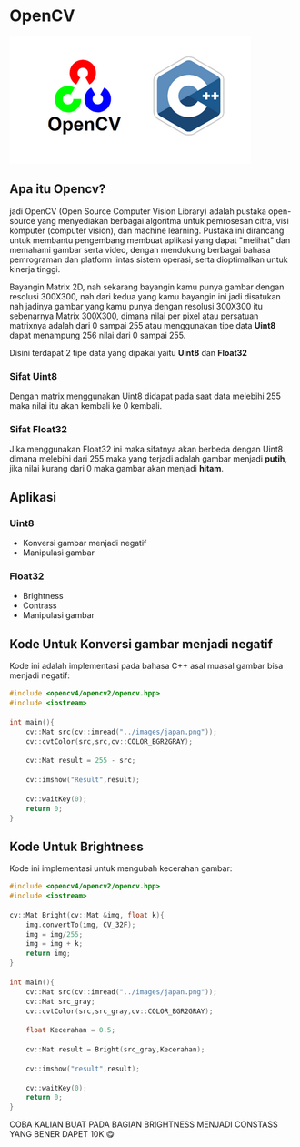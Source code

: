 # OpenCV

![OpenCV](../images/opencvcpp.png)

## Apa itu Opencv?

jadi OpenCV (Open Source Computer Vision Library) adalah pustaka open-source yang menyediakan berbagai algoritma untuk pemrosesan citra, visi komputer (computer vision), dan machine learning. Pustaka ini dirancang untuk membantu pengembang membuat aplikasi yang dapat "melihat" dan memahami gambar serta video, dengan mendukung berbagai bahasa pemrograman dan platform lintas sistem operasi, serta dioptimalkan untuk kinerja tinggi. 

Bayangin Matrix 2D, nah sekarang bayangin kamu punya gambar dengan resolusi 300X300, nah dari kedua yang kamu bayangin ini jadi disatukan nah jadinya gambar yang kamu punya dengan resolusi 300X300 itu sebenarnya Matrix 300X300, dimana nilai per pixel atau persatuan matrixnya adalah dari 0 sampai 255 atau menggunakan tipe data **Uint8** dapat menampung 256 nilai dari 0 sampai 255.

Disini terdapat 2 tipe data yang dipakai yaitu **Uint8** dan **Float32**
### Sifat Uint8
Dengan matrix menggunakan Uint8 didapat pada saat data melebihi 255 maka nilai itu akan kembali ke 0 kembali.

### Sifat Float32
Jika menggunakan Float32 ini maka sifatnya akan berbeda dengan Uint8 dimana melebihi dari 255 maka yang terjadi adalah gambar menjadi **putih**, jika nilai kurang dari 0 maka gambar akan menjadi **hitam**.

## Aplikasi
### Uint8
- Konversi gambar menjadi negatif
- Manipulasi gambar
### Float32
- Brightness
- Contrass
- Manipulasi gambar

## Kode Untuk Konversi gambar menjadi negatif
Kode ini adalah implementasi pada bahasa C++ asal muasal gambar bisa menjadi negatif:
```C++
#include <opencv4/opencv2/opencv.hpp>
#include <iostream>

int main(){
    cv::Mat src(cv::imread("../images/japan.png"));
    cv::cvtColor(src,src,cv::COLOR_BGR2GRAY);

    cv::Mat result = 255 - src;

    cv::imshow("Result",result);
    
    cv::waitKey(0);
    return 0;
}
```
## Kode Untuk Brightness
Kode ini implementasi untuk mengubah kecerahan gambar:
```cpp
#include <opencv4/opencv2/opencv.hpp>
#include <iostream>

cv::Mat Bright(cv::Mat &img, float k){
    img.convertTo(img, CV_32F);
    img = img/255;
    img = img + k;
    return img;
}

int main(){
    cv::Mat src(cv::imread("../images/japan.png"));
    cv::Mat src_gray;
    cv::cvtColor(src,src_gray,cv::COLOR_BGR2GRAY);

    float Kecerahan = 0.5;

    cv::Mat result = Bright(src_gray,Kecerahan);

    cv::imshow("result",result);

    cv::waitKey(0);
    return 0;
}

```

COBA KALIAN BUAT PADA BAGIAN BRIGHTNESS MENJADI CONSTASS YANG BENER DAPET 10K 😋
